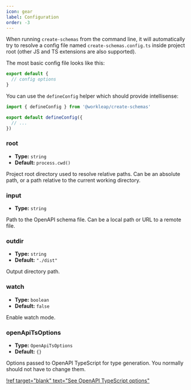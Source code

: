 ```yaml
---
icon: gear
label: Configuration
order: -3
---
```


When running `create-schemas` from the command line, it will automatically try
to resolve a config file named `create-schemas.config.ts` inside project root
(other JS and TS extensions are also supported).

The most basic config file looks like this:

```ts create-schemas.config.ts
export default {
  // config options
}
```

You can use the `defineConfig` helper which should provide intellisense:

```ts create-schemas.config.ts
import { defineConfig } from '@workleap/create-schemas'

export default defineConfig({
  // ...
})
```

### root
- **Type:** `string`
- **Default:** `process.cwd()`

Project root directory used to resolve relative paths. Can be an absolute path, or a path relative to the current working directory.

### input
- **Type:** `string`

Path to the OpenAPI schema file. Can be a local path or URL to a remote file.

### outdir
- **Type:** `string`
- **Default:** `"./dist"`

Output directory path.

### watch
- **Type:** `boolean`
- **Default:** `false`

Enable watch mode.

### openApiTsOptions

- **Type:** `OpenApiTsOptions`
- **Default:** `{}`


Options passed to OpenAPI TypeScript for type generation. You normally should
not have to change them.

[!ref target="blank" text="See OpenAPI TypeScript options"](https://openapi-ts.pages.dev/cli#flags)